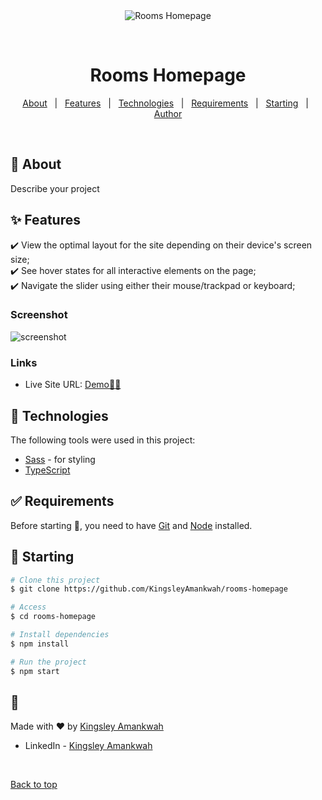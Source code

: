 <div align="center" id="top"> 
  <img src="./.github/app.gif" alt="Rooms Homepage" />

&#xa0;

  <!-- <a href="https://roomshomepage.netlify.app">Demo</a> -->
</div>

<h1 align="center">Rooms Homepage</h1>

<p align="center">
  <a href="#dart-about">About</a> &#xa0; | &#xa0; 
  <a href="#sparkles-features">Features</a> &#xa0; | &#xa0;
  <a href="#rocket-technologies">Technologies</a> &#xa0; | &#xa0;
  <a href="#white_check_mark-requirements">Requirements</a> &#xa0; | &#xa0;
  <a href="#checkered_flag-starting">Starting</a> &#xa0; | &#xa0;
  <a href="https://github.com/{{YOUR_GITHUB_USERNAME}}" target="_blank">Author</a>
</p>

<br>

## :dart: About

Describe your project

## :sparkles: Features

:heavy_check_mark: View the optimal layout for the site depending on their device's screen size;\
:heavy_check_mark: See hover states for all interactive elements on the page;\
:heavy_check_mark: Navigate the slider using either their mouse/trackpad or keyboard;

### Screenshot

![screenshot](https://github.com/KingsleyAmankwah/rooms-homepage/assets/64941442/1a8fb140-09df-45b7-b229-a52911bc7518)

### Links

- Live Site URL: [Demo🚀🔥](https://rooms-homepage-two.vercel.app/)

## :rocket: Technologies

The following tools were used in this project:

- [Sass](https://sass-lang.com/) - for styling
- [TypeScript](https://www.typescriptlang.org/)

## :white_check_mark: Requirements

Before starting :checkered_flag:, you need to have [Git](https://git-scm.com) and [Node](https://nodejs.org/en/) installed.

## :checkered_flag: Starting

```bash
# Clone this project
$ git clone https://github.com/KingsleyAmankwah/rooms-homepage

# Access
$ cd rooms-homepage

# Install dependencies
$ npm install

# Run the project
$ npm start

```

## :memo:

Made with :heart: by <a href="https://github.com/KingsleyAmankwah" target="_blank">Kingsley Amankwah</a>

- LinkedIn - [Kingsley Amankwah](https://www.linkedin.com/in/kingsleyamankwah/)

&#xa0;

<a href="#top">Back to top</a>
